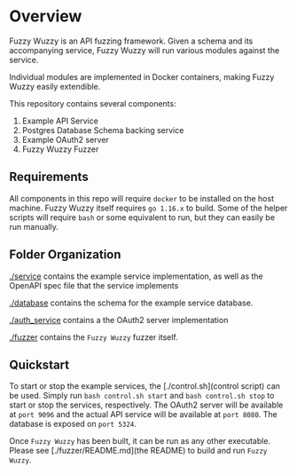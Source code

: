 # Overview
Fuzzy Wuzzy is an API fuzzing framework. 
Given a schema and its accompanying service, 
Fuzzy Wuzzy will run various modules against the service.


Individual modules are implemented in Docker containers, making Fuzzy Wuzzy easily extendible.

This repository contains several components:
1. Example API Service
2. Postgres Database Schema backing service
3. Example OAuth2 server
4. Fuzzy Wuzzy Fuzzer

## Requirements

All components in this repo will require `docker` to be installed on the host machine. 
Fuzzy Wuzzy itself requires `go 1.16.x` to build. Some of the helper scripts will require `bash` or some
equivalent to run, but they can easily be run manually.

## Folder Organization

[./service](service) contains the example service implementation, as well as the OpenAPI spec file that the service
implements


[./database](database) contains the schema for the example service database.

[./auth_service](auth_service) contains a the OAuth2 server implementation

[./fuzzer](fuzzer) contains the `Fuzzy Wuzzy` fuzzer itself.

## Quickstart

To start or stop the example services, the [./control.sh](control script) can be used.
Simply run `bash control.sh start` and `bash control.sh stop` to start or stop the services, respectively.
The OAuth2 server will be available at `port 9096` and the actual API service will be available at `port 8080`.
The database is exposed on `port 5324`.


Once `Fuzzy Wuzzy` has been built, it can be run as any other executable. 
Please see [./fuzzer/README.md](the README) to build and run `Fuzzy Wuzzy`.
